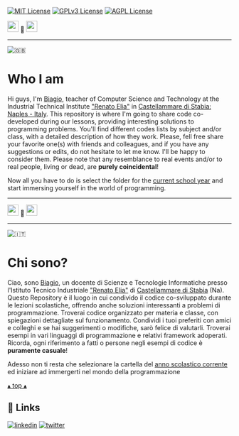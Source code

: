 [![MIT License](https://img.shields.io/badge/License-MIT-green.svg)](https://choosealicense.com/licenses/mit/)
[![GPLv3 License](https://img.shields.io/badge/License-GPL%20v3-yellow.svg)](https://opensource.org/licenses/)
[![AGPL License](https://img.shields.io/badge/license-AGPL-blue.svg)](http://www.gnu.org/licenses/agpl-3.0)

<a name="TOP"></a>

<a href="#IT"><img style="height:25px" src="https://em-content.zobj.net/thumbs/60/whatsapp/352/flag-italy_1f1ee-1f1f9.png" /></a>
🤍
<a href="#EN"><img style="height:25px" src="https://em-content.zobj.net/thumbs/60/whatsapp/352/flag-united-kingdom_1f1ec-1f1e7.png" /></a>

<hr />


![🇬🇧](https://em-content.zobj.net/thumbs/60/whatsapp/352/flag-united-kingdom_1f1ec-1f1e7.png) <a name="EN"></A>

# Who I am
Hi guys, I'm [Biagio](mailto:birg81@gmail.com), teacher of Computer Science and Technology at the Industrial Technical Institute ["Renato Elia"](https://www.itirenatoelia.edu.it) in [Castellammare di Stabia: Naples - Italy](https://www.google.com/search?tbm=lcl&sxsrf=AB5stBgO37s5eLYepH0-yz1--_2RATqXyQ:1688454111955&q=I.T.I.+Renato+Elia&rflfq=1&num=20&stick=H4sIAAAAAAAAABWRTUpEQQyEmYXiep6rt5oTDPmtJAdw4Va8wDA8UBCFwRN5As_lKaxHQ5PuDvVVpR_u12OJWnh3ZXDBNdelcpQ1ElMGaW-sj-rokAhLR0BF231dQlGdbY5JHytEsjVLeXBpEzeB8JG3Jg30wGFiqpnZO8tVu-BhVB-xtnWhWqhGCSxjDGG6LrRXmvTS6VTPKfIJshGaHaXwdKeSFCrwsqZHaEMr9gA6Xu0lnZRsJ418xhGkV0nomLLcrSK02yYHZlqubcHWpushPzpoAFW2qyr7OjSkohkVhnUhXZShXLwnOeHaDbRwHmE7hu4MnNO6TBqTlvEDXLiJMGs5aoBgEKo6P0h-D4e_w_Hl_brdrm_b6fp1u20fl-_t5-74fH49P59PL9vn5fvr9PTxfvkHJSYLftoBAAA&ved=2ahUKEwjX1r_cvfT_AhWCgv0HHTjCDpIQjHJ6BQiZARAF&rldimm=701243887545456315#). This repository is where I'm going to share code co-developed during our lessons, providing interesting solutions to programming problems. You'll find different codes lists by subject and/or class, with a detailed description of how they work. Please, fell free share your favorite one(s) with friends and colleagues, and if you have any suggestions or edits, do not hesitate to let me know. I'll be happy to consider them. Please note that any resemblance to real events and/or to real people, living or dead, are **purely coincidental**!

Now all you have to do is select the folder for the [current school year](./AS-2024-2025) and start immersing yourself in the world of programming.

<hr/>

<a href="#IT"><img style="height:25px" src="https://em-content.zobj.net/thumbs/60/whatsapp/352/flag-italy_1f1ee-1f1f9.png" /></a>
🤍
<a href="#EN"><img style="height:25px" src="https://em-content.zobj.net/thumbs/60/whatsapp/352/flag-united-kingdom_1f1ec-1f1e7.png" /></a>

<hr />


![🇮🇹](https://em-content.zobj.net/thumbs/60/whatsapp/352/flag-italy_1f1ee-1f1f9.png) <a name="IT"></A>

# Chi sono?
Ciao, sono [Biagio](mailto:birg81@gmail.com), un docente di Scienze e Tecnologie Informatiche presso l'Istituto Tecnico Industriale ["Renato Elia"](https://www.itirenatoelia.edu.it) di [Castellammare di Stabia](https://www.google.com/search?tbm=lcl&sxsrf=AB5stBgO37s5eLYepH0-yz1--_2RATqXyQ:1688454111955&q=I.T.I.+Renato+Elia&rflfq=1&num=20&stick=H4sIAAAAAAAAABWRTUpEQQyEmYXiep6rt5oTDPmtJAdw4Va8wDA8UBCFwRN5As_lKaxHQ5PuDvVVpR_u12OJWnh3ZXDBNdelcpQ1ElMGaW-sj-rokAhLR0BF231dQlGdbY5JHytEsjVLeXBpEzeB8JG3Jg30wGFiqpnZO8tVu-BhVB-xtnWhWqhGCSxjDGG6LrRXmvTS6VTPKfIJshGaHaXwdKeSFCrwsqZHaEMr9gA6Xu0lnZRsJ418xhGkV0nomLLcrSK02yYHZlqubcHWpushPzpoAFW2qyr7OjSkohkVhnUhXZShXLwnOeHaDbRwHmE7hu4MnNO6TBqTlvEDXLiJMGs5aoBgEKo6P0h-D4e_w_Hl_brdrm_b6fp1u20fl-_t5-74fH49P59PL9vn5fvr9PTxfvkHJSYLftoBAAA&ved=2ahUKEwjX1r_cvfT_AhWCgv0HHTjCDpIQjHJ6BQiZARAF&rldimm=701243887545456315#) (Na).
Questo Repository è il luogo in cui condivido il codice co-sviluppato durante le lezioni scolastiche, offrendo anche soluzioni interessanti a problemi di programmazione. Troverai codice organizzato per materia e classe, con spiegazioni dettagliate sul funzionamento.
Condividi i tuoi preferiti con amici e colleghi e se hai suggerimenti o modifiche, sarò felice di valutarli.
Troverai esempi in vari linguaggi di programmazione e relativi framework adoperati.
Ricorda, ogni riferimento a fatti o persone negli esempi di codice è **puramente casuale**!

Adesso non ti resta che selezionare la cartella del [anno scolastico corrente](./AS-2024-2025) ed iniziare ad immergerti nel mondo della programmazione

<a href="#TOP">&utrif; top &utrif;</a>

## 🔗 Links
[![linkedin](https://img.shields.io/badge/linkedin-0A66C2?style=for-the-badge&logo=linkedin&logoColor=white)](https://www.linkedin.com/in/biagio-rosario-greco-77145774/)
[![twitter](https://img.shields.io/badge/twitter-1DA1F2?style=for-the-badge&logo=twitter&logoColor=white)](https://twitter.com/birg_81)
